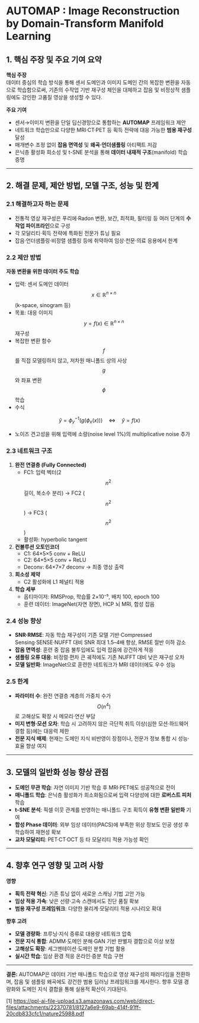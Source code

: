 # AUTOMAP : Image Reconstruction by Domain-Transform Manifold Learning 

## 1. 핵심 주장 및 주요 기여 요약
**핵심 주장**  
데이터 중심의 학습 방식을 통해 센서 도메인과 이미지 도메인 간의 복잡한 변환을 자동으로 학습함으로써, 기존의 수작업 기반 재구성 체인을 대체하고 잡음 및 비정상적 샘플링에도 강인한 고품질 영상을 생성할 수 있다.  

**주요 기여**  
- 센서→이미지 변환을 단일 딥신경망으로 통합하는 **AUTOMAP** 프레임워크 제안  
- 네트워크 학습만으로 다양한 MRI·CT·PET 등 획득 전략에 대응 가능한 **범용 재구성** 달성  
- 매개변수 조정 없이 **잡음 면역성** 및 **왜곡·언더샘플링** 아티팩트 저감  
- 은닉층 활성화 희소성 및 t-SNE 분석을 통해 **데이터 내재적 구조**(manifold) 학습 증명  

***

## 2. 해결 문제, 제안 방법, 모델 구조, 성능 및 한계

### 2.1 해결하고자 하는 문제  
- 전통적 영상 재구성은 푸리에·Radon 변환, 보간, 최적화, 필터링 등 여러 단계의 **수작업 파이프라인**으로 구성  
- 각 모달리티·획득 전략에 특화된 전문가 튜닝 필요  
- 잡음·언더샘플링·비정렬 샘플링 등에 취약하여 임상·천문·의료 응용에서 한계

### 2.2 제안 방법  
**자동 변환을 위한 데이터 주도 학습**  
- 입력: 센서 도메인 데이터 $$x\in\mathbb{R}^{n\times n}$$ (k-space, sinogram 등)  
- 목표: 대응 이미지 $$y = f(x)\in\mathbb{R}^{n\times n}$$ 재구성  
- 복잡한 변환 함수 $$f$$를 직접 모델링하지 않고, 저차원 매니폴드 상의 사상 $$g$$와 좌표 변환 $$\phi$$ 학습  
- 수식  

$$
    \hat{y} = \phi_y^{-1}\bigl(g\bigl(\phi_x(x)\bigr)\bigr)
    \quad\Longleftrightarrow\quad
    \hat{y} = f(x)
  $$  
- 노이즈 견고성을 위해 입력에 소량(noise level 1%)의 multiplicative noise 추가

### 2.3 네트워크 구조  
1. **완전 연결층 (Fully Connected)**  
   - FC1: 입력 벡터(2 $$n^2$$ 길이, 복소수 분리) → FC2 ($$n^2$$) → FC3 ($$n^2$$)  
   - 활성화: hyperbolic tangent  
2. **컨볼루션 오토인코더**  
   - C1: 64×5×5 conv + ReLU  
   - C2: 64×5×5 conv + ReLU  
   - Deconv: 64×7×7 deconv → 최종 영상 출력  
3. **희소성 제약**  
   - C2 활성화에 L1 페널티 적용  
4. **학습 세부**  
   - 옵티마이저: RMSProp, 학습률 2×10⁻⁵, 배치 100, epoch 100  
   - 훈련 데이터: ImageNet(자연 장면), HCP 뇌 MRI, 합성 잡음

### 2.4 성능 향상  
- **SNR·RMSE**: 자동 학습 재구성이 기존 모델 기반·Compressed Sensing·SENSE·NUFFT 대비 SNR 최대 1.5–4배 향상, RMSE 절반 이하 감소  
- **잡음 면역성**: 훈련 중 잡음 불투입에도 입력 잡음에 강건하게 적응  
- **샘플링 오류 대응**: 비정렬·편차 큰 궤적에도 기존 NUFFT 대비 낮은 재구성 오차  
- **모델 일반화**: ImageNet으로 훈련한 네트워크가 MRI 데이터에도 우수 성능  

### 2.5 한계  
- **파라미터 수**: 완전 연결층 계층의 가중치 수가 $$O(n^4)$$로 고해상도 확장 시 메모리·연산 부담  
- **미지 변형·모션 오차**: 학습 시 고려하지 않은 극단적 취득 이상(심한 모션·하드웨어 결함 등)에는 대응력 제한  
- **전문 지식 배제**: 현재는 도메인 지식 비반영이 장점이나, 전문가 정보 통합 시 성능·효율 향상 여지  

***

## 3. 모델의 일반화 성능 향상 관점
- **도메인 무관 학습**: 자연 이미지 기반 학습 후 MRI·PET에도 성공적으로 전이  
- **매니폴드 학습**: 은닉층 활성화가 희소화됨으로써 입력 다양성에 대한 **로버스트 피처** 학습  
- **t-SNE 분석**: 픽셀 이웃 관계를 반영하는 매니폴드 구조 획득이 **유형 변환 일반화** 기여  
- **합성 Phase 데이터**: 외부 임상 데이터(PACS)에 부족한 위상 정보도 인공 생성 후 학습하여 재현성 확보  
- **교차 모달리티**: PET·CT·OCT 등 타 모달리티 적용 가능성 확인

***

## 4. 향후 연구 영향 및 고려 사항
**영향**  
- **획득 전략 혁신**: 기존 튜닝 없이 새로운 스캐닝 기법 고안 가능  
- **임상 적용 가속**: 낮은 선량·고속 스캔에서도 진단 품질 확보  
- **범용 재구성 프레임워크**: 다양한 물리계·모달리티 적용 시나리오 확대  

**향후 고려**  
- **모델 경량화**: 프루닝·지식 증류로 대용량 네트워크 압축  
- **전문 지식 통합**: ADMM·도메인 분해·GAN 기반 판별자 결합으로 이상 보정  
- **고해상도 확장**: 세그멘테이션·도메인 분할 기법 활용  
- **실시간 학습**: 임상 환경 적응 온라인·증분 학습 구현  

---  

**결론:** AUTOMAP은 데이터 기반 매니폴드 학습으로 영상 재구성의 패러다임을 전환하며, 잡음 및 샘플링 왜곡에도 강건한 범용 딥러닝 프레임워크를 제시한다. 향후 모델 경량화와 도메인 지식 결합을 통해 실용적 확산이 기대된다.

[1] https://ppl-ai-file-upload.s3.amazonaws.com/web/direct-files/attachments/22370781/8127a6e9-69ab-414f-91ff-20cdb833cfc1/nature25988.pdf
